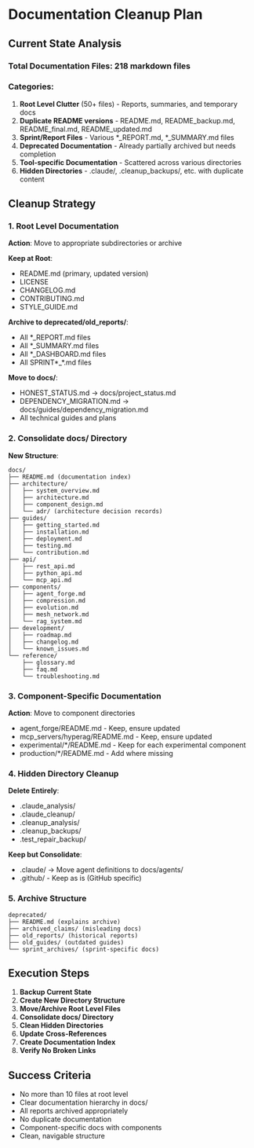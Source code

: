 # Documentation Cleanup Plan

## Current State Analysis

### Total Documentation Files: 218 markdown files

### Categories:
1. **Root Level Clutter** (50+ files) - Reports, summaries, and temporary docs
2. **Duplicate README versions** - README.md, README_backup.md, README_final.md, README_updated.md
3. **Sprint/Report Files** - Various *_REPORT.md, *_SUMMARY.md files
4. **Deprecated Documentation** - Already partially archived but needs completion
5. **Tool-specific Documentation** - Scattered across various directories
6. **Hidden Directories** - .claude/, .cleanup_backups/, etc. with duplicate content

## Cleanup Strategy

### 1. Root Level Documentation
**Action**: Move to appropriate subdirectories or archive

**Keep at Root**:
- README.md (primary, updated version)
- LICENSE
- CHANGELOG.md
- CONTRIBUTING.md
- STYLE_GUIDE.md

**Archive to deprecated/old_reports/**:
- All *_REPORT.md files
- All *_SUMMARY.md files
- All *_DASHBOARD.md files
- All SPRINT*_*.md files

**Move to docs/**:
- HONEST_STATUS.md → docs/project_status.md
- DEPENDENCY_MIGRATION.md → docs/guides/dependency_migration.md
- All technical guides and plans

### 2. Consolidate docs/ Directory

**New Structure**:
```
docs/
├── README.md (documentation index)
├── architecture/
│   ├── system_overview.md
│   ├── architecture.md
│   ├── component_design.md
│   └── adr/ (architecture decision records)
├── guides/
│   ├── getting_started.md
│   ├── installation.md
│   ├── deployment.md
│   ├── testing.md
│   └── contribution.md
├── api/
│   ├── rest_api.md
│   ├── python_api.md
│   └── mcp_api.md
├── components/
│   ├── agent_forge.md
│   ├── compression.md
│   ├── evolution.md
│   ├── mesh_network.md
│   └── rag_system.md
├── development/
│   ├── roadmap.md
│   ├── changelog.md
│   └── known_issues.md
└── reference/
    ├── glossary.md
    ├── faq.md
    └── troubleshooting.md
```

### 3. Component-Specific Documentation

**Action**: Move to component directories

- agent_forge/README.md - Keep, ensure updated
- mcp_servers/hyperag/README.md - Keep, ensure updated
- experimental/*/README.md - Keep for each experimental component
- production/*/README.md - Add where missing

### 4. Hidden Directory Cleanup

**Delete Entirely**:
- .claude_analysis/
- .claude_cleanup/
- .cleanup_analysis/
- .cleanup_backups/
- .test_repair_backup/

**Keep but Consolidate**:
- .claude/ → Move agent definitions to docs/agents/
- .github/ - Keep as is (GitHub specific)

### 5. Archive Structure

```
deprecated/
├── README.md (explains archive)
├── archived_claims/ (misleading docs)
├── old_reports/ (historical reports)
├── old_guides/ (outdated guides)
└── sprint_archives/ (sprint-specific docs)
```

## Execution Steps

1. **Backup Current State**
2. **Create New Directory Structure**
3. **Move/Archive Root Level Files**
4. **Consolidate docs/ Directory**
5. **Clean Hidden Directories**
6. **Update Cross-References**
7. **Create Documentation Index**
8. **Verify No Broken Links**

## Success Criteria

- No more than 10 files at root level
- Clear documentation hierarchy in docs/
- All reports archived appropriately
- No duplicate documentation
- Component-specific docs with components
- Clean, navigable structure